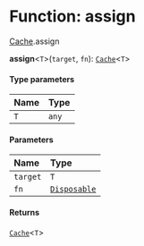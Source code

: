 # Function: assign

[Cache](/auto-docs/free-layout-editor/modules/Cache.md).assign

**assign**<`T`>(`target`, `fn`): [`Cache`](/auto-docs/free-layout-editor/types/Cache-1.md)<`T`>

#### Type parameters

| Name | Type |
| :------ | :------ |
| `T` | `any` |

#### Parameters

| Name | Type |
| :------ | :------ |
| `target` | `T` |
| `fn` | [`Disposable`](/auto-docs/free-layout-editor/interfaces/Disposable-1.md) |

#### Returns

[`Cache`](/auto-docs/free-layout-editor/types/Cache-1.md)<`T`>
